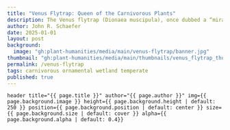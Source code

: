```yaml
---
title: "Venus Flytrap: Queen of the Carnivorous Plants"
description: The Venus flytrap (Dionaea muscipula), once dubbed a “miracle of nature” by Linnaeus, has fascinated botanists and poets alike for centuries with its carnivorous adaptations. This story traces its discovery, scientific acclaim, and the cultural intrigue it inspired, revealing how this small plant captured the imagination of naturalists across continents and eras.
author: John R. Schaefer
date: 2025-01-01
layout: post
background:
  image: "gh:plant-humanities/media/main/venus-flytrap/banner.jpg"
thumbnail: "gh:plant-humanities/media/main/thumbnails/venus_flytrap_thumbnail.jpg"
permalink: /venus-flytrap
tags: carnivorous ornamental wetland temperate
published: true
---
```


`header title="{{ page.title }}" author="{{ page.author }}" img={{ page.background.image }} height={{ page.background.height | default: 250 }} position={{ page.background.position | default: center }} size={{ page.background.size | default: cover }} alpha={{ page.background.alpha | default: 0.4}}`
